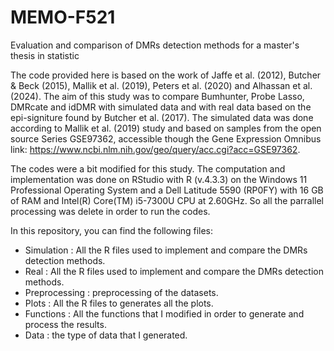 # MEMO-F521
Evaluation and comparison of DMRs detection methods for a master's thesis in statistic

The code provided here is based on the work of Jaffe et al. (2012), Butcher & Beck (2015), Mallik et al. (2019), Peters et al. (2020) and Alhassan et al. (2024). The aim of this study was to compare Bumhunter, Probe Lasso, DMRcate and idDMR with simulated data and with real data based on the epi-signiture found by Butcher et al. (2017). The simulated data was done according to Mallik et al. (2019) study and based on samples from the open source Series GSE97362, accessible though the Gene Expression Omnibus link:  https://www.ncbi.nlm.nih.gov/geo/query/acc.cgi?acc=GSE97362. 

The codes were a bit modified for this study. The computation and implementation was done on RStudio with R (v.4.3.3) on the Windows 11 Professional Operating System and a Dell Latitude 5590 (RP0FY) with 16 GB of RAM and Intel(R) Core(TM) i5-7300U CPU at 2.60GHz. So all the parrallel processing was delete in order to run the codes. 

In this repository, you can find the following files: 

- Simulation : All the R files used to implement and compare the DMRs detection methods.
- Real : All the R files used to implement and compare the DMRs detection methods.
- Preprocessing : preprocessing of the datasets.
- Plots : All the R files to generates all the plots.
- Functions : All the functions that I modified in order to generate and process the results.
- Data : the type of data that I generated. 
